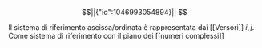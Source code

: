 ```math
||{"id":1046993054894}||


```

Il sistema di riferimento ascissa/ordinata è rappresentata dai [[Versori]] $i,j$.
Come sistema di riferimento con il piano dei [[numeri complessi]]